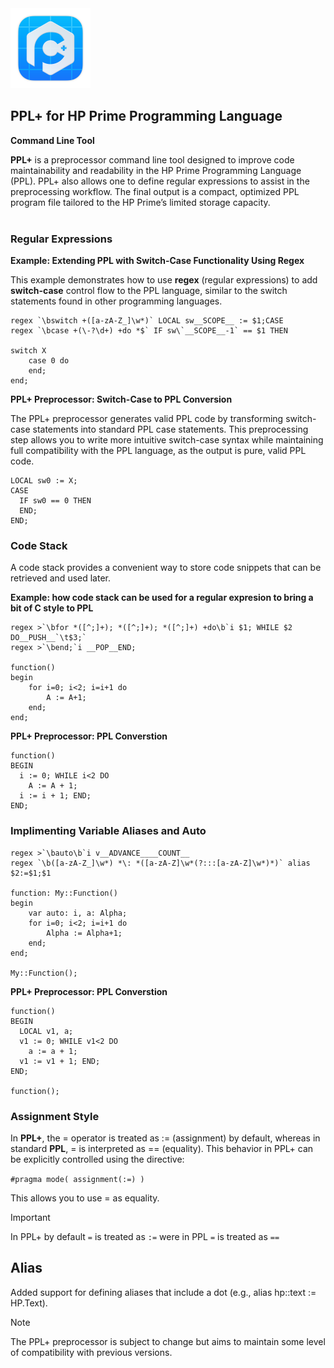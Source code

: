 <img src="https://raw.githubusercontent.com/Insoft-UK/PrimeSDK/main/assets/PPL+.png" style="width: 128px" />


## PPL+ for HP Prime Programming Language
**Command Line Tool**

<b>PPL+</b> is a preprocessor command line tool designed to improve code maintainability and readability in the HP Prime Programming Language (PPL). PPL+ also allows one to define regular expressions to assist in the preprocessing workflow. The final output is a compact, optimized PPL program file tailored to the HP Prime’s limited storage capacity.
<br/><br/>

### Regular Expressions
**Example: Extending PPL with Switch-Case Functionality Using Regex**

This example demonstrates how to use **regex** (regular expressions) to add **switch-case** control flow to the PPL language, similar to the switch statements found in other programming languages.

```
regex `\bswitch +([a-zA-Z_]\w*)` LOCAL sw__SCOPE__ := $1;CASE
regex `\bcase +(\-?\d+) +do *$` IF sw\`__SCOPE__-1` == $1 THEN

switch X
    case 0 do
    end;
end;
```
**PPL+ Preprocessor: Switch-Case to PPL Conversion**

The PPL+ preprocessor generates valid PPL code by transforming switch-case statements into standard PPL case statements. This preprocessing step allows you to write more intuitive switch-case syntax while maintaining full compatibility with the PPL language, as the output is pure, valid PPL code.

```
LOCAL sw0 := X;
CASE
  IF sw0 == 0 THEN
  END;
END;
```

### Code Stack

A code stack provides a convenient way to store code snippets that can be retrieved and used later.

**Example: how code stack can be used for a regular expresion to bring a bit of C style to PPL**

```
regex >`\bfor *([^;]+); *([^;]+); *([^;]+) +do\b`i $1; WHILE $2 DO__PUSH__`\t$3;`
regex >`\bend;`i __POP__END;

function()
begin
    for i=0; i<2; i=i+1 do
        A := A+1;
    end;
end;
```

**PPL+ Preprocessor: PPL Converstion**

```
function()
BEGIN
  i := 0; WHILE i<2 DO
    A := A + 1;
  i := i + 1; END;
END;
```


### Implimenting Variable Aliases and Auto
```
regex >`\bauto\b`i v__ADVANCE____COUNT__
regex `\b([a-zA-Z_]\w*) *\: *([a-zA-Z]\w*(?:::[a-zA-Z]\w*)*)` alias $2:=$1;$1

function: My::Function()
begin
    var auto: i, a: Alpha;
    for i=0; i<2; i=i+1 do
        Alpha := Alpha+1;
    end;
end;

My::Function();
```

**PPL+ Preprocessor: PPL Converstion**
```
function()
BEGIN
  LOCAL v1, a;
  v1 := 0; WHILE v1<2 DO
    a := a + 1;
  v1 := v1 + 1; END;
END;

function();
```

### Assignment Style

In <b>PPL+</b>, the = operator is treated as := (assignment) by default, whereas in standard <b>PPL</b>, = is interpreted as == (equality). This behavior in PPL+ can be explicitly controlled using the directive:

```#pragma mode( assignment(:=) )```

This allows you to use = as equality.

>[!IMPORTANT]
In PPL+ by default `=` is treated as `:=` were in PPL `=` is treated as `==`

## Alias
Added support for defining aliases that include a dot (e.g., alias hp::text := HP.Text).

>[!NOTE]
The PPL+ preprocessor is subject to change but aims to maintain some level of compatibility with previous versions.
